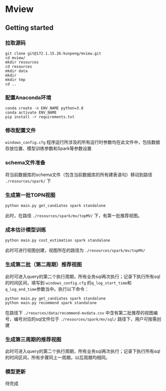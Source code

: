 # Mview
## Getting started
### 拉取源码
```shell
git clone git@172.1.15.26:kunpeng/mview.git
cd mview/
mkdir resources
cd resources
mkdir data
mkdir 
mkdir tmp
cd ..
```
### 配置Anaconda环境
```shell
conda create -n ENV_NAME python=3.8
conda activate ENV_NAME
pip install -r requirements.txt
```
### 修改配置文件
`windows_config.cfg` 程序运行所涉及的所有运行时参数均在此文件中，包括数据存放位置、模型训练参数和Spark等参数设置
### schema文件准备
将当前数据库的schema文件（包含当前数据库的所有建表语句）移动到路径 `./resources/spark/` 下
### 生成第一批TOPN视图
```shell
python main.py get_candiates spark standalone
```
此时，在路径 `./resources/spark/mv/topMV/` 下，有第一批推荐视图。
### 成本估计模型训练
```shell
python main.py cost_estimation spark standalone
```
此时可进行视图创建，视图所在的路径为 `./resources/spark/mv/topMV/` 
### 生成第二批（第二周期）推荐视图
此时可进入query的第二个执行周期，所有业务sql再次执行；记录下执行所有sql的时间区间，填写到 `windows_config.cfg` 的`q_log_start_time`和
`q_log_end_time`参数当中。执行以下命令：
```shell
python main.py get_candiates spark standalone
python main.py recommend spark standalone
```
在路径下 `./reources/data/recommend-mvdata.csv` 中含有第二批推荐的视图编号，编号对应的sql文件位于 `./resources/spark/mv/sql/` 路径下，用户可按需创建
### 生成第三周期的推荐视图
此时可进入query的第二个执行周期，所有业务sql再次执行；记录下执行所有sql的时间区间，所有步骤同上一周期，以后周期均相同。
### 模型更新
待完成



